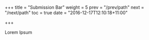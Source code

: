 +++
title = "Submission Bar"
weight = 5
prev = "/prev/path"
next = "/next/path"
toc = true
date = "2016-12-17T12:10:18+11:00"

+++

Lorem Ipsum
